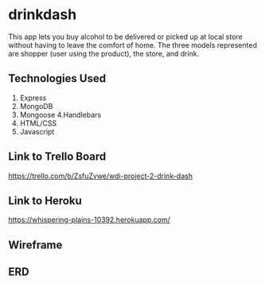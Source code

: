 # drinkdash
This app lets you buy alcohol to be delivered or picked up at local store without having to leave the comfort of home. 
The three models represented are shopper (user using the product), the store, and drink.

## Technologies Used
1. Express
2. MongoDB
3. Mongoose
4.Handlebars
5. HTML/CSS
6. Javascript

## Link to Trello Board
https://trello.com/b/ZsfuZvwe/wdi-project-2-drink-dash

## Link to Heroku
https://whispering-plains-10392.herokuapp.com/
## Wireframe

## ERD


